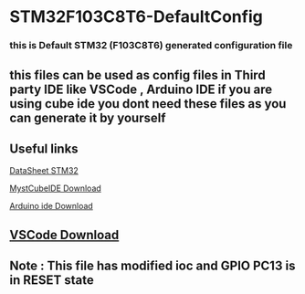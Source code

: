 # STM32F103C8T6-DefaultConfig
### this is Default STM32 (F103C8T6) generated configuration file 
this files can be used as config files in Third party IDE like VSCode , Arduino IDE 
if you are using cube ide you dont need these files as you can generate it by yourself 
---
## Useful links 
[DataSheet STM32](https://www.st.com/resource/en/datasheet/cd00161566.pdf)

[MystCubeIDE Download](https://www.st.com/en/development-tools/stm32cubeide.html)

[Arduino ide Download](https://www.arduino.cc/en/software)

[VSCode Download](https://code.visualstudio.com/)
---
## Note : This file has modified ioc and GPIO PC13 is in RESET state



